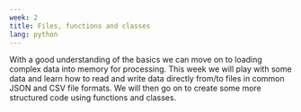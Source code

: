 ```yaml
---
week: 2
title: Files, functions and classes
lang: python
---
```


With a good understanding of the basics we can move on to loading complex data into memory for processing.
This week we will play with some data and learn how to read and write data directly from/to files in common JSON and CSV file formats.
We will then go on to create some more structured code using functions and classes.